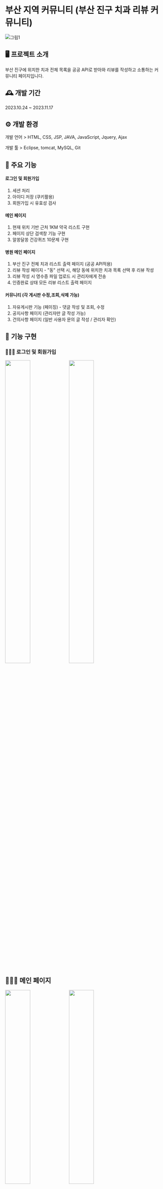# 부산 지역 커뮤니티 (부산 진구 치과 리뷰 커뮤니티)

![그림1](https://github.com/10-Sion/September_Project/assets/140682709/ff3216fc-1224-47a5-890a-0440a39f22d8)


## 🖥️ 프로젝트 소개
부산 진구에 위치한 치과 전체 목록을 공공 API로 받아와 리뷰를 작성하고 소통하는 커뮤니티 페이지입니다.

## 🕰️ 개발 기간
2023.10.24 ~ 2023.11.17

## ⚙️ 개발 환경
개발 언어 > 
HTML, CSS, JSP, JAVA, JavaScript, Jquery, Ajax

개발 툴 > 
Eclipse, tomcat, MySQL, Git 

## 📌 주요 기능
#### 로그인 및 회원가입
1. 세션 처리
2. 아이디 저장 (쿠키활용)
3. 회원가입 시 유효성 검사

#### 메인 페이지
1. 현재 위치 기반 근처 1KM 약국 리스트 구현
2. 페이지 상단 검색창 기능 구현
3. 알쏭달쏭 건강퀴즈 10문제 구현

#### 병원 메인 페이지
1. 부산 진구 전체 치과 리스트 출력 페이지 (공공 API적용)
2. 리뷰 작성 페이지 - "동" 선택 시, 해당 동에 위치한 치과 목록 선택 후 리뷰 작성
3. 리뷰 작성 시 영수증 파일 업로드 시 관리자에게 전송
4. 인증완료 상태 모든 리뷰 리스트 출력 페이지

#### 커뮤니티 (각 게시판 수정,조회,삭제 가능)
1. 자유게시판 기능 (페이징) - 댓글 작성 및 조회, 수정
2. 공지사항 페이지 (관리자만 글 작성 가능)
3. 건의사항 페이지 (일반 사용자 문의 글 작성 / 관리자 확인)

## 📖 기능 구현
### 👩🏻‍🎓 로그인 및 회원가입
<img src = "https://github.com/10-Sion/September_Project/assets/140682709/8846495b-0eef-47f5-8e29-a9b0140790ae" width="40%" height="50%">
<img src = "https://github.com/10-Sion/September_Project/assets/140682709/48b3f3aa-bf79-4d7c-9e88-473313be984f" width="40%" height="50%">

## 👨🏻‍🏫 메인 페이지
<img src = "https://github.com/10-Sion/September_Project/assets/140682709/27f271bf-039a-4a20-8e09-480f339166c8" width="40%" height="40%">
<img src = "https://github.com/10-Sion/September_Project/assets/140682709/f5020c80-3dfd-4543-8db2-ebda1e21995e" width="40%" height="40%">

<img src = "https://github.com/10-Sion/September_Project/assets/140682709/9a6ba353-e498-4d41-9933-c8b3346bd41a" width="40%" height="40%">
<img src = "https://github.com/10-Sion/September_Project/assets/140682709/94f70070-5384-4f3b-8024-fa4810892d09" width="40%" height="40%">

## 👨🏻‍💼 병원 메인 페이지
![그림13](https://github.com/10-Sion/September_Project/assets/140682709/0412a0ed-446d-46f7-b211-50b5a8deb0e6)

### 병원 지도 및 길찾기 API
![그림14](https://github.com/10-Sion/September_Project/assets/140682709/99a3e6ab-efa0-47b0-a5f2-08c965086c21)

### 병원 페이지 리뷰 작성 기능 구현
<img src = "https://github.com/10-Sion/September_Project/assets/140682709/752c0b14-a0eb-4747-89e9-e573a949540d" width="40%" height="40%">
<img src = "https://github.com/10-Sion/September_Project/assets/140682709/93edbc34-8b68-4b79-8390-cd5f4b530705" width="40%" height="40%">
<img src = "https://github.com/10-Sion/September_Project/assets/140682709/4e720c9a-69b8-44da-940b-b0daa1cb3489" width="40%" height="40%">
<img src = "https://github.com/10-Sion/September_Project/assets/140682709/ba842881-c45a-4977-892a-c57e1e5a1717" width="40%" height="40%">
<img src = "https://github.com/10-Sion/September_Project/assets/140682709/d1cac202-0458-4d39-b510-85db905a73ad" width="40%" height="40%">
<img src = "https://github.com/10-Sion/September_Project/assets/140682709/3ef954d5-80aa-40b6-a68a-fff482d743a4" width="40%" height="40%">

## 📖 메인 페이지 커뮤니티
### 스마트 에디터 활용
<img src = "https://github.com/10-Sion/September_Project/assets/140682709/9d04b2f7-80ca-4f89-a54c-7c741a89975a" width="40%" height="40%">
<img src = "https://github.com/10-Sion/September_Project/assets/140682709/ed817c4c-d418-48bd-bf3d-5bfddd79dcc0" width="40%" height="40%">




